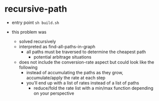 # recursive-path

* entry point `sh build.sh`

* this problem was
    * solved recursively
    * interpreted as find-all-paths-in-graph
      * all paths must be traversed to determine the cheapest path
        * potential arbitrage situations
    * does not include the conversion-rate aspect but could look like the following
      * instead of accumulating the paths as they grow, accumulate/apply the rate at each step
      * you'll end up with a list of rates instead of a list of paths
        * reduce/fold the rate list with a min/max function depending on your perspective
